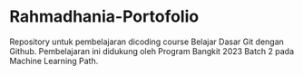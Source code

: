 # Rahmadhania-Portofolio
Repository untuk pembelajaran dicoding course Belajar Dasar Git dengan Github. Pembelajaran ini didukung oleh Program Bangkit 2023 Batch 2 pada Machine Learning Path.
